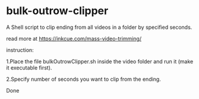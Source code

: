 # bulk-outrow-clipper

A Shell script to clip ending from all videos in a folder by specified seconds.

read more at https://inkcue.com/mass-video-trimming/

instruction:

1.Place the file bulkOutrowClipper.sh inside the video folder and run it (make it executable first).

2.Specify number of seconds you want to clip from the ending.

Done
